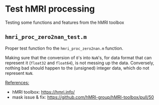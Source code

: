 # Test hMRI processing
Testing some functions and features from the hMRI toolbox

## `hmri_proc_zero2nan_test.m`

Proper test function fro the `hmri_proc_zero2nan.m` function.

Making sure that the conversion of `0`'s into `NaN`'s, for data format that can represent it (`float32` and `float64`), is not messing up the data. Conversely, nothing bad should happen to the (unsigned) integer data, which do not represent `NaN`.

<u>References:</u>

- hMRI toolbox: https://hmri.info/
- mask issue & fix: https://github.com/hMRI-group/hMRI-toolbox/pull/50
